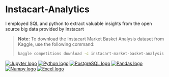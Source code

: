 # Instacart-Analytics
I employed SQL and python to extract valuable insights from the open source big data provided by Instacart

> **Note:** To download the Instacart Market Basket Analysis dataset from Kaggle, use the following command:
> 
> ```bash
> kaggle competitions download -c instacart-market-basket-analysis
> ```

<a href="https://github.com/Neo-Nafiz/Instacart-Analytics"><img src="https://img.shields.io/badge/Jupyter-F37626.svg?&style=for-the-badge&logo=Jupyter&logoColor=white" alt="Jupyter logo" ></a>
<a href="https://github.com/Neo-Nafiz/Instacart-Analytics"><img src="https://img.shields.io/badge/Python-FFD43B?style=for-the-badge&logo=python&logoColor=blue" alt="Python logo" ></a>
<a href="https://github.com/Neo-Nafiz/Instacart-Analytics"><img src="https://img.shields.io/badge/PostgreSQL-316192?style=for-the-badge&logo=postgresql&logoColor=white" alt="PostgreSQL logo" ></a>
<a href="https://github.com/Neo-Nafiz/Instacart-Analytics"><img src="https://img.shields.io/badge/Pandas-2C2D72?style=for-the-badge&logo=pandas&logoColor=white" alt="Pandas logo" ></a>
<a href="https://github.com/Neo-Nafiz/Instacart-Analytics"><img src="https://img.shields.io/badge/Numpy-777BB4?style=for-the-badge&logo=numpy&logoColor=white" alt="Numpy logo" ></a>
<a href="https://github.com/Neo-Nafiz/Instacart-Analytics"><img src="https://img.shields.io/badge/Microsoft_Excel-217346?style=for-the-badge&logo=microsoft-excel&logoColor=white" alt="Excel logo" ></a>
